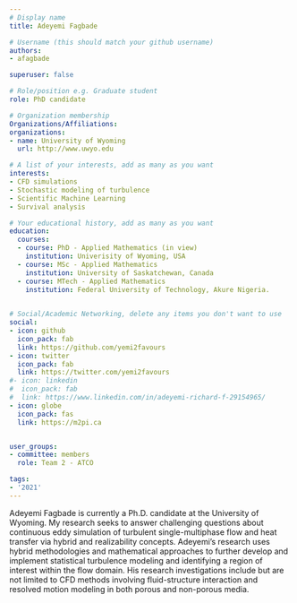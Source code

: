 ```yaml
---
# Display name
title: Adeyemi Fagbade

# Username (this should match your github username)
authors:
- afagbade

superuser: false

# Role/position e.g. Graduate student
role: PhD candidate

# Organization membership
Organizations/Affiliations:
organizations:
- name: University of Wyoming
  url: http://www.uwyo.edu

# A list of your interests, add as many as you want
interests:
- CFD simulations
- Stochastic modeling of turbulence
- Scientific Machine Learning
- Survival analysis

# Your educational history, add as many as you want
education:
  courses:
  - course: PhD - Applied Mathematics (in view)
    institution: Univerisity of Wyoming, USA
  - course: MSc - Applied Mathematics
    institution: University of Saskatchewan, Canada
  - course: MTech - Applied Mathematics
    institution: Federal University of Technology, Akure Nigeria.
    

# Social/Academic Networking, delete any items you don't want to use
social:
- icon: github
  icon_pack: fab
  link: https://github.com/yemi2favours
- icon: twitter
  icon_pack: fab
  link: https://twitter.com/yemi2favours
#- icon: linkedin
#  icon_pack: fab
#  link: https://www.linkedin.com/in/adeyemi-richard-f-29154965/
- icon: globe
  icon_pack: fas
  link: https://m2pi.ca


user_groups:
- committee: members
  role: Team 2 - ATCO 

tags:
- '2021'
---
```

Adeyemi Fagbade is currently a Ph.D. candidate at the University of Wyoming. 
My research seeks to answer challenging questions about continuous eddy simulation of turbulent single-multiphase flow and heat transfer via hybrid and realizability concepts.
Adeyemi’s research uses hybrid methodologies and mathematical approaches to further develop and implement statistical turbulence modeling and
identifying a region of interest within the flow domain. His research investigations include but are not limited to CFD methods involving fluid-structure
interaction and resolved motion modeling in both porous and non-porous media.
